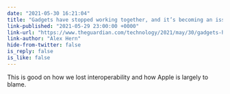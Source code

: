 ```yaml
---
date: "2021-05-30 16:21:04"
title: "Gadgets have stopped working together, and it’s becoming an issue"
link-published: "2021-05-29 23:00:00 +0000"
link-url: "https://www.theguardian.com/technology/2021/may/30/gadgets-have-stopped-working-together-interoperability-apple"
link-author: "Alex Hern"
hide-from-twitter: false
is_reply: false
is_like: false
---
```


This is good on how we lost interoperability and how Apple is largely to blame.
